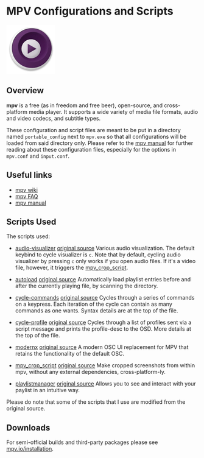# MPV Configurations and Scripts

![mpv logo](https://raw.githubusercontent.com/mpv-player/mpv.io/master/source/images/mpv-logo-128.png)

## Overview

**mpv** is a free (as in freedom and free beer), open-source, and cross-platform media player. It supports
a wide variety of media file formats, audio and video codecs, and subtitle types.

These configuration and script files are meant to be put in a directory named `portable_config` next to `mpv.exe`
so that all configurations will be loaded from said directory only. Please refer to the 
[mpv manual](https://mpv.io/manual/master/) for further reading about these configuration files, especially
for the options in `mpv.conf` and `input.conf`.

## Useful links

* [mpv wiki](https://github.com/mpv-player/mpv/wiki)
* [mpv FAQ](https://github.com/mpv-player/mpv/wiki/FAQ)
* [mpv manual](https://mpv.io/manual/master/)

## Scripts Used

The scripts used:
* [audio-visualizer](https://github.com/noelsimbolon/mpv-config/blob/main/scripts/audio_visualizer.lua)
  [original source](https://github.com/mfcc64/mpv-scripts#visualizerlua)
  Various audio visualization. The default keybind to cycle visualizer is `c`. Note that by default, cycling audio visualizer
  by pressing `c` only works if you open audio files. If it's a video file, however, it triggers the [mpv_crop_script](https://github.com/noelsimbolon/mpv-config/blob/main/scripts/mpv_crop_script.lua).
  
* [autoload](https://github.com/noelsimbolon/mpv-config/blob/main/scripts/autoload.lua)
  [original source](https://github.com/mpv-player/mpv/blob/master/TOOLS/lua/autoload.lua)
  Automatically load playlist entries before and after the currently playing file, by scanning the directory.

* [cycle-commands](https://github.com/noelsimbolon/mpv-config/blob/main/scripts/cycle-commands.lua)
  [original source](https://github.com/CogentRedTester/mpv-scripts#cycle-commands)
  Cycles through a series of commands on a keypress. Each iteration of the cycle can contain as many commands as one wants. Syntax details are at the top of the file.

* [cycle-profile](https://github.com/noelsimbolon/mpv-config/blob/main/scripts/cycle-profile.lua)
  [original source](https://github.com/CogentRedTester/mpv-scripts#cycle-profile)
  Cycles through a list of profiles sent via a script message and prints the profile-desc to the OSD. More details at the top of the file.

* [modernx](https://github.com/noelsimbolon/mpv-config/blob/main/scripts/mordenx.lua)
  [original source](https://github.com/cyl0/mpv-osc-morden-x)
  A modern OSC UI replacement for MPV that retains the functionality of the default OSC.

* [mpv_crop_script](https://github.com/noelsimbolon/mpv-config/blob/main/scripts/mpv_crop_script.lua)
  [original source](https://github.com/TheAMM/mpv_crop_script)
  Make cropped screenshots from within mpv, without any external dependencies, cross-platform-ly.

* [playlistmanager](https://github.com/noelsimbolon/mpv-config/blob/main/scripts/playlistmanager.lua)
  [original source](https://github.com/jonniek/mpv-playlistmanager)
  Allows you to see and interact with your paylist in an intuitive way.

Please do note that some of the scripts that I use are modified from the original source.

## Downloads

For semi-official builds and third-party packages please see
[mpv.io/installation](https://mpv.io/installation/).
